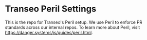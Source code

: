 # Transeo Peril Settings 
This is the repo for Transeo's Peril setup. We use Peril to enforce PR standards across our internal repos. To learn more about Peril, visit https://danger.systems/js/guides/peril.html. 